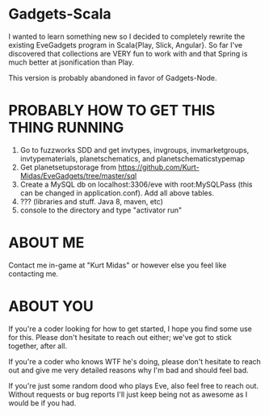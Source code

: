 # Gadgets-Scala
I wanted to learn something new so I decided to completely rewrite the existing EveGadgets program in Scala{Play, Slick, Angular}. So far I've discovered that collections are VERY fun to work with and that Spring is much better at jsonification than Play. 

This version is probably abandoned in favor of Gadgets-Node. 

# PROBABLY HOW TO GET THIS THING RUNNING 
1.  Go to fuzzworks SDD and get invtypes, invgroups, invmarketgroups, invtypematerials, planetschematics, and planetschematicstypemap
2.  Get planetsetupstorage from https://github.com/Kurt-Midas/EveGadgets/tree/master/sql
3.  Create a MySQL db on localhost:3306/eve with root:MySQLPass (this can be changed in application.conf). Add all above tables.
4.  ??? (libraries and stuff. Java 8, maven, etc)
5.  console to the directory and type "activator run"

# ABOUT ME
Contact me in-game at "Kurt Midas" or however else you feel like contacting me. 

# ABOUT YOU
If you're a coder looking for how to get started, I hope you find some use for this. Please don't hesitate to reach out either; we've got to stick together, after all. 

If you're a coder who knows WTF he's doing, please don't hesitate to reach out and give me very detailed reasons why I'm bad and should feel bad. 

If you're just some random dood who plays Eve, also feel free to reach out. Without requests or bug reports I'll just keep being not as awesome as I would be if you had. 
